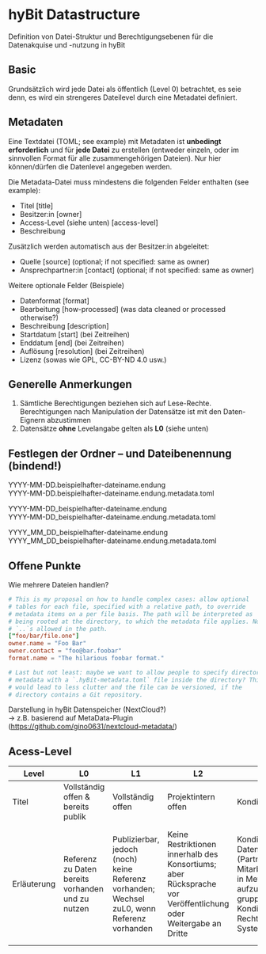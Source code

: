 # hyBit Datastructure
Definition von Datei-Struktur und Berechtigungsebenen für die Datenakquise und -nutzung in hyBit

## Basic
Grundsätzlich wird jede Datei als öffentlich (Level 0) betrachtet, es seie denn, es wird ein strengeres Dateilevel
durch eine Metadatei definiert.

## Metadaten
Eine Textdatei (TOML; see example) mit Metadaten ist **unbedingt erforderlich** und für **jede Datei** zu
erstellen (entweder einzeln, oder im sinnvollen Format für alle zusammengehörigen Dateien).
Nur hier können/dürfen die Datenlevel angegeben werden.

Die Metadata-Datei muss mindestens die folgenden Felder enthalten (see example):
- Titel [title]
- Besitzer:in [owner]
- Access-Level (siehe unten) [access-level]
- Beschreibung

Zusätzlich werden automatisch aus der Besitzer:in abgeleitet:
- Quelle [source] (optional; if not specified: same as owner)
- Ansprechpartner:in [contact] (optional; if not specified: same as owner)

Weitere optionale Felder (Beispiele)
- Datenformat [format]
- Bearbeitung [how-processed] (was data cleaned or processed otherwise?)
- Beschreibung [description]
- Startdatum [start] (bei Zeitreihen)
- Enddatum [end] (bei Zeitreihen)
- Auflösung [resolution] (bei Zeitreihen)
- Lizenz (sowas wie GPL, CC-BY-ND 4.0 usw.)

## Generelle Anmerkungen
1. Sämtliche Berechtigungen beziehen sich auf Lese-Rechte.
   Berechtigungen nach Manipulation der Datensätze ist mit den Daten-Eignern abzustimmen
2. Datensätze **ohne** Levelangabe gelten als **L0** (siehe unten)

## Festlegen der Ordner – und Dateibenennung (bindend!)
YYYY-MM-DD.beispielhafter-dateiname.endung  
YYYY-MM-DD.beispielhafter-dateiname.endung.metadata.toml

YYYY-MM-DD_beispielhafter-dateiname.endung  
YYYY-MM-DD_beispielhafter-dateiname.endung.metadata.toml

YYYY_MM_DD_beispielhafter-dateiname.endung  
YYYY_MM_DD_beispielhafter-dateiname.endung.metadata.toml

## Offene Punkte
Wie mehrere Dateien handlen?

```toml
# This is my proposal on how to handle complex cases: allow optional
# tables for each file, specified with a relative path, to override
# metadata items on a per file basis. The path will be interpreted as
# being rooted at the directory, to which the metadata file applies. No
# `..`s allowed in the path.
["foo/bar/file.one"]
owner.name = "Foo Bar"
owner.contact = "foo@bar.foobar"
format.name = "The hilarious foobar format."

# Last but not least: maybe we want to allow people to specify directory
# metadata with a `.hyBit-metadata.toml` file inside the directory? This
# would lead to less clutter and the file can be versioned, if the
# directory contains a Git repository.
```

Darstellung in hyBit Datenspeicher (NextCloud?)  
-> z.B. basierend auf MetaData-Plugin (https://github.com/gino0631/nextcloud-metadata/)

## Acess-Level
| Level | L0 | L1 | L2 | L3 | L4 |
| ----- | -- | -- | -- | -- | -- |
| Titel | Vollständig offen &  bereits publik | Vollständig offen |  Projektintern offen |  Konditionell offen | Geschlossen |
| Erläuterung | Referenz zu   Daten bereits  vorhanden   und zu   nutzen |  Publizierbar, jedoch (noch)  keine   Referenz  vorhanden;  Wechsel zuL0, wenn Referenz vorhanden | Keine Restriktionen  innerhalb des  Konsortiums;  aber Rücksprache vor Veröffentlichung oder Weitergabe an Dritte |Konditionen +    Datenverantwortlichkeit  (Partner,    Mitarbeiter:innen) sind    in Metadaten  aufzuführen   Bei gruppenbezogenen   Konditionen werden  Rechte von   Systemadmin vergeben | dürfen   NICHT (auch   nicht in   geschützten   Bereichen)   auf dem   Server   hochgeladen   werden   Metadaten-   Info auf   Server| 